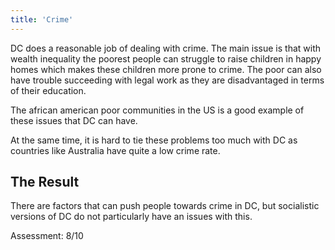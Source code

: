 ```yaml
---
title: 'Crime'
---
```


DC does a reasonable job of dealing with crime. The main issue is that with wealth inequality the poorest people can struggle to raise children in happy homes which makes these children more prone to crime. The poor can also have trouble succeeding with legal work as they are disadvantaged in terms of their education.

The african american poor communities in the US is a good example of these issues that DC can have.

At the same time, it is hard to tie these problems too much with DC as countries like Australia have quite a low crime rate.

## The Result

There are factors that can push people towards crime in DC, but socialistic versions of DC do not particularly have an issues with this.

Assessment: 8/10
